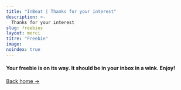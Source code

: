 ```yaml
---
title: "InBeat | Thanks for your interest"
description: >-
  Thanks for your interest
slug: freebies
layout: merci
titre: "Freebie"
image: 
noindex: true
---
```

#### Your freebie is on its way. It should be in your inbox in a wink. Enjoy!

[Back home →](/)